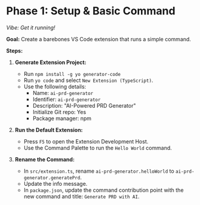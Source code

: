 # Phase 1: Setup & Basic Command

*Vibe: Get it running!*

**Goal:** Create a barebones VS Code extension that runs a simple command.

**Steps:**

1.  **Generate Extension Project:**
    *   Run `npm install -g yo generator-code`
    *   Run `yo code` and select `New Extension (TypeScript)`.
    *   Use the following details:
        *   Name: `ai-prd-generator`
        *   Identifier: `ai-prd-generator`
        *   Description: "AI-Powered PRD Generator"
        *   Initialize Git repo: Yes
        *   Package manager: npm

2.  **Run the Default Extension:**
    *   Press `F5` to open the Extension Development Host.
    *   Use the Command Palette to run the `Hello World` command.

3.  **Rename the Command:**
    *   In `src/extension.ts`, rename `ai-prd-generator.helloWorld` to `ai-prd-generator.generatePrd`.
    *   Update the info message.
    *   In `package.json`, update the command contribution point with the new command and title: `Generate PRD with AI`.
